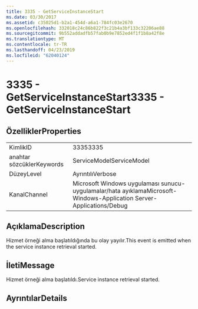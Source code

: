 ```yaml
---
title: 3335 - GetServiceInstanceStart
ms.date: 03/30/2017
ms.assetid: c35025d1-b2a1-454d-a6a1-784fc03e2670
ms.openlocfilehash: 332018c24c86b822f3c21b4a3bf133c32206ae88
ms.sourcegitcommit: 9b552addadfb57fab0b9e7852ed4f1f1b8a42f8e
ms.translationtype: MT
ms.contentlocale: tr-TR
ms.lasthandoff: 04/23/2019
ms.locfileid: "62040124"
---
```

# <a name="3335---getserviceinstancestart"></a><span data-ttu-id="a3897-102">3335 - GetServiceInstanceStart</span><span class="sxs-lookup"><span data-stu-id="a3897-102">3335 - GetServiceInstanceStart</span></span>
## <a name="properties"></a><span data-ttu-id="a3897-103">Özellikler</span><span class="sxs-lookup"><span data-stu-id="a3897-103">Properties</span></span>  
  
|||  
|-|-|  
|<span data-ttu-id="a3897-104">Kimlik</span><span class="sxs-lookup"><span data-stu-id="a3897-104">ID</span></span>|<span data-ttu-id="a3897-105">3335</span><span class="sxs-lookup"><span data-stu-id="a3897-105">3335</span></span>|  
|<span data-ttu-id="a3897-106">anahtar sözcükler</span><span class="sxs-lookup"><span data-stu-id="a3897-106">Keywords</span></span>|<span data-ttu-id="a3897-107">ServiceModel</span><span class="sxs-lookup"><span data-stu-id="a3897-107">ServiceModel</span></span>|  
|<span data-ttu-id="a3897-108">Düzey</span><span class="sxs-lookup"><span data-stu-id="a3897-108">Level</span></span>|<span data-ttu-id="a3897-109">Ayrıntılı</span><span class="sxs-lookup"><span data-stu-id="a3897-109">Verbose</span></span>|  
|<span data-ttu-id="a3897-110">Kanal</span><span class="sxs-lookup"><span data-stu-id="a3897-110">Channel</span></span>|<span data-ttu-id="a3897-111">Microsoft Windows uygulaması sunucu-uygulamalar/hata ayıklama</span><span class="sxs-lookup"><span data-stu-id="a3897-111">Microsoft-Windows-Application Server-Applications/Debug</span></span>|  
  
## <a name="description"></a><span data-ttu-id="a3897-112">Açıklama</span><span class="sxs-lookup"><span data-stu-id="a3897-112">Description</span></span>  
 <span data-ttu-id="a3897-113">Hizmet örneği alma başlatıldığında bu olay yayılır.</span><span class="sxs-lookup"><span data-stu-id="a3897-113">This event is emitted when the service instance retrieval started.</span></span>  
  
## <a name="message"></a><span data-ttu-id="a3897-114">İleti</span><span class="sxs-lookup"><span data-stu-id="a3897-114">Message</span></span>  
 <span data-ttu-id="a3897-115">Hizmet örneği alma başlatıldı.</span><span class="sxs-lookup"><span data-stu-id="a3897-115">Service instance retrieval started.</span></span>  
  
## <a name="details"></a><span data-ttu-id="a3897-116">Ayrıntılar</span><span class="sxs-lookup"><span data-stu-id="a3897-116">Details</span></span>
